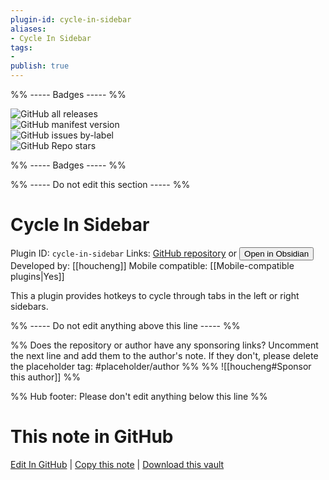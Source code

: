 ```yaml
---
plugin-id: cycle-in-sidebar
aliases:
- Cycle In Sidebar
tags: 
- 
publish: true
---
```


%% ----- Badges ----- %%

![GitHub all releases](https://img.shields.io/github/downloads/houcheng/obsidian-cycle-in-sidebar-plugin/total?color=573E7A&logo=github&style=for-the-badge)   
![GitHub manifest version](https://img.shields.io/github/manifest-json/v/houcheng/obsidian-cycle-in-sidebar-plugin?color=573E7A&logo=github&style=for-the-badge)   
![GitHub issues by-label](https://img.shields.io/github/issues/houcheng/obsidian-cycle-in-sidebar-plugin/help%20wanted?color=573E7A&logo=github&style=for-the-badge)   
![GitHub Repo stars](https://img.shields.io/github/stars/houcheng/obsidian-cycle-in-sidebar-plugin?color=573E7A&logo=github&style=for-the-badge)

%% ----- Badges ----- %%

%% ----- Do not edit this section ----- %%

# Cycle In Sidebar

Plugin ID: `cycle-in-sidebar`
Links: [GitHub repository](https://github.com/houcheng/obsidian-cycle-in-sidebar-plugin) or [<button id=HH>Open in Obsidian</button>](obsidian://show-plugin?id=cycle-in-sidebar)
Developed by: [[houcheng]]
Mobile compatible: [[Mobile-compatible plugins|Yes]]

This a plugin provides hotkeys to cycle through tabs in the left or right sidebars.

%% ----- Do not edit anything above this line ----- %% 

%% Does the repository or author have any sponsoring links? Uncomment the next line and add them to the author's note. If they don't, please delete the placeholder tag: #placeholder/author %%
%% ![[houcheng#Sponsor this author]] %%

%% Hub footer: Please don't edit anything below this line %%

# This note in GitHub

<span class="git-footer">[Edit In GitHub](https://github.dev/obsidian-community/obsidian-hub/blob/main/02%20-%20Community%20Expansions/02.05%20All%20Community%20Expansions/Plugins/cycle-in-sidebar.md "git-hub-edit-note") | [Copy this note](https://raw.githubusercontent.com/obsidian-community/obsidian-hub/main/02%20-%20Community%20Expansions/02.05%20All%20Community%20Expansions/Plugins/cycle-in-sidebar.md "git-hub-copy-note") | [Download this vault](https://github.com/obsidian-community/obsidian-hub/archive/refs/heads/main.zip "git-hub-download-vault") </span>
